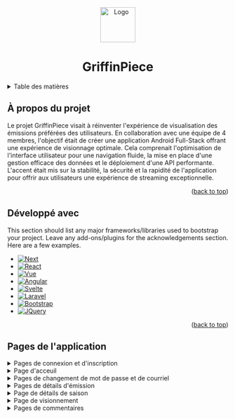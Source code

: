 <div align="center">
    <img src="https://github.com/DoBryanCS/GriffinPiece/assets/111463691/de0609d5-5c59-47d2-b40a-a2640d2ceadb" alt="Logo" width="80" height="80">
  <h1 align="center">GriffinPiece</h1>
</div>

<!-- TABLE OF CONTENTS -->
<details>
  <summary>Table des matières</summary>
  <ol>
    <li>
      <a href="#À-propos-du-projet">À propos du projet</a>
    </li>
    <li>
      <a href="#Développé-avec">Développé avec</a>
    </li>
    <li>
      <a href="#Pages-de-l'application">Pages de l'application</a>
    </li>
  </ol>
</details>

## À propos du projet

Le projet GriffinPiece visait à réinventer l'expérience de visualisation des émissions préférées des utilisateurs. En collaboration avec une équipe de 4 membres, l'objectif était de créer une application Android Full-Stack offrant une expérience de visionnage optimale. Cela comprenait l'optimisation de l'interface utilisateur pour une navigation fluide, la mise en place d'une gestion efficace des données et le déploiement d'une API performante. L'accent était mis sur la stabilité, la sécurité et la rapidité de l'application pour offrir aux utilisateurs une expérience de streaming exceptionnelle.

<p align="right">(<a href="#readme-top">back to top</a>)</p>

## Développé avec

This section should list any major frameworks/libraries used to bootstrap your project. Leave any add-ons/plugins for the acknowledgements section. Here are a few examples.

* [![Next][Next.js]][Next-url]
* [![React][React.js]][React-url]
* [![Vue][Vue.js]][Vue-url]
* [![Angular][Angular.io]][Angular-url]
* [![Svelte][Svelte.dev]][Svelte-url]
* [![Laravel][Laravel.com]][Laravel-url]
* [![Bootstrap][Bootstrap.com]][Bootstrap-url]
* [![JQuery][JQuery.com]][JQuery-url]

<p align="right">(<a href="#readme-top">back to top</a>)</p>

## Pages de l'application
  <details>
    <summary>Pages de connexion et d'inscription</summary>
    <img src="https://github.com/DoBryanCS/GriffinPiece/assets/111463691/9a4c941b-b029-4209-a699-5724415ed65a" name="image-name">
    <img src="https://github.com/DoBryanCS/GriffinPiece/assets/111463691/1f6cb8d2-c603-42bc-ba7a-b2d2d6af14e1" name="image-name">
    <img src="https://github.com/DoBryanCS/GriffinPiece/assets/111463691/630ed1f7-b3bb-4537-915c-ce4ed166f578" name="image-name">
  </details>
  <details>
    <summary>Page d'acceuil</summary>
    <img src="https://github.com/DoBryanCS/GriffinPiece/assets/111463691/327e4aae-0282-4d3e-9cad-e489028d4e3a" name="image-name">
  </details>
  <details>
    <summary>Pages de changement de mot de passe et de courriel</summary>
    <img src="https://github.com/DoBryanCS/GriffinPiece/assets/111463691/506944be-1d9e-4f6c-83e9-c5b8a8ff711f" name="image-name">
    <img src="https://github.com/DoBryanCS/GriffinPiece/assets/111463691/8c250fc3-ffca-4901-8865-639991dadc71" name="image-name">
  </details>
  <details>
    <summary>Pages de détails d'émission</summary>
    <img src="https://github.com/DoBryanCS/GriffinPiece/assets/111463691/ee987ae6-baad-4437-a249-10c161f49fa7" name="image-name">
    <img src="https://github.com/DoBryanCS/GriffinPiece/assets/111463691/07f0dff6-dd63-4c0a-a67f-7b1f8e8a9d2a" name="image-name">
    <img src="https://github.com/DoBryanCS/GriffinPiece/assets/111463691/8620bc66-5b9f-45a4-8de6-8bbc6d7a7e8a" name="image-name">
  </details>
  <details>
    <summary>Page de détails de saison</summary>
    <img src="https://github.com/DoBryanCS/GriffinPiece/assets/111463691/89bfbf60-0531-483d-8ba3-ace6256c65ec" name="image-name">
  </details>
  <details>
    <summary>Page de visionnement</summary>
    <img src="https://github.com/DoBryanCS/GriffinPiece/assets/111463691/fa678057-501d-4658-8eb8-f94ff60566f0" name="image-name">
  </details>
  <details>
    <summary>Pages de commentaires</summary>
    <img src="https://github.com/DoBryanCS/GriffinPiece/assets/111463691/522f1bf3-1d5f-455d-8461-59b4b2c14808" name="image-name">
    <img src="https://github.com/DoBryanCS/GriffinPiece/assets/111463691/1ec4bab1-708a-445d-bb98-82044314469d" name="image-name">
  </details>


<!-- MARKDOWN LINKS & IMAGES -->
<!-- https://www.markdownguide.org/basic-syntax/#reference-style-links -->
[contributors-shield]: https://img.shields.io/github/contributors/othneildrew/Best-README-Template.svg?style=for-the-badge
[contributors-url]: https://github.com/othneildrew/Best-README-Template/graphs/contributors
[forks-shield]: https://img.shields.io/github/forks/othneildrew/Best-README-Template.svg?style=for-the-badge
[forks-url]: https://github.com/othneildrew/Best-README-Template/network/members
[stars-shield]: https://img.shields.io/github/stars/othneildrew/Best-README-Template.svg?style=for-the-badge
[stars-url]: https://github.com/othneildrew/Best-README-Template/stargazers
[issues-shield]: https://img.shields.io/github/issues/othneildrew/Best-README-Template.svg?style=for-the-badge
[issues-url]: https://github.com/othneildrew/Best-README-Template/issues
[license-shield]: https://img.shields.io/github/license/othneildrew/Best-README-Template.svg?style=for-the-badge
[license-url]: https://github.com/othneildrew/Best-README-Template/blob/master/LICENSE.txt
[linkedin-shield]: https://img.shields.io/badge/-LinkedIn-black.svg?style=for-the-badge&logo=linkedin&colorB=555
[linkedin-url]: https://linkedin.com/in/othneildrew
[product-screenshot]: images/screenshot.png
[Next.js]: https://img.shields.io/badge/next.js-000000?style=for-the-badge&logo=nextdotjs&logoColor=white
[Next-url]: https://nextjs.org/
[React.js]: https://img.shields.io/badge/React-20232A?style=for-the-badge&logo=react&logoColor=61DAFB
[React-url]: https://reactjs.org/
[Vue.js]: https://img.shields.io/badge/Vue.js-35495E?style=for-the-badge&logo=vuedotjs&logoColor=4FC08D
[Vue-url]: https://vuejs.org/
[Angular.io]: https://img.shields.io/badge/Angular-DD0031?style=for-the-badge&logo=angular&logoColor=white
[Angular-url]: https://angular.io/
[Svelte.dev]: https://img.shields.io/badge/Svelte-4A4A55?style=for-the-badge&logo=svelte&logoColor=FF3E00
[Svelte-url]: https://svelte.dev/
[Laravel.com]: https://img.shields.io/badge/Laravel-FF2D20?style=for-the-badge&logo=laravel&logoColor=white
[Laravel-url]: https://laravel.com
[Bootstrap.com]: https://img.shields.io/badge/Bootstrap-563D7C?style=for-the-badge&logo=bootstrap&logoColor=white
[Bootstrap-url]: https://getbootstrap.com
[JQuery.com]: https://img.shields.io/badge/jQuery-0769AD?style=for-the-badge&logo=jquery&logoColor=white
[JQuery-url]: https://jquery.com 





